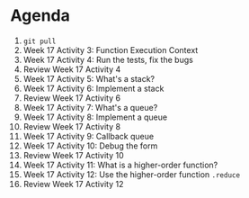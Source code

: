 # Agenda

1. `git pull`
1. Week 17 Activity 3: Function Execution Context
1. Week 17 Activity 4: Run the tests, fix the bugs
1. Review Week 17 Activity 4
1. Week 17 Activity 5: What's a stack?
1. Week 17 Activity 6: Implement a stack
1. Review Week 17 Activity 6
1. Week 17 Activity 7: What's a queue?
1. Week 17 Activity 8: Implement a queue
1. Review Week 17 Activity 8
1. Week 17 Activity 9: Callback queue
1. Week 17 Activity 10: Debug the form
1. Review Week 17 Activity 10
1. Week 17 Activity 11: What is a higher-order function?
1. Week 17 Activity 12: Use the higher-order function `.reduce`
1. Review Week 17 Activity 12
